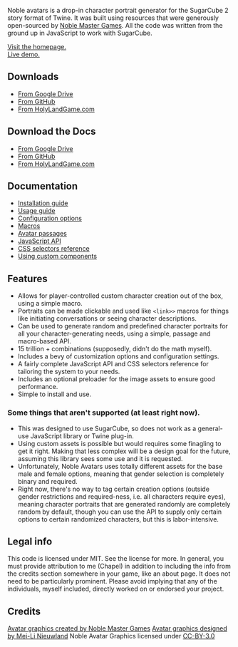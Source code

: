 Noble avatars is a drop-in character portrait generator for the SugarCube 2 story format of Twine. It was built using resources that were generously open-sourced by [Noble Master Games](http://www.noblemaster.com). All the code was written from the ground up in JavaScript to work with SugarCube. 

[Visit the homepage.](http://holylandgame.com/noble-avatar/)  
[Live demo.](http://holylandgame.com/noble-avatar/demo/)

## Downloads
* [From Google Drive](https://drive.google.com/open?id=1rCXShwoD3teElwwgheosZyYeUREfjtnB)
* [From GitHub](https://github.com/ChapelR/holy-land-demo/raw/master/noble-avatar/noble-avatars.zip)
* [From HolyLandGame.com](http://holylandgame.com/noble-avatar/noble-avatars.zip)

## Download the Docs
* [From Google Drive](https://drive.google.com/open?id=1U27wuSrZjXOr1-Jcu5clgqKEM2aYsddr)
* [From GitHub](https://github.com/ChapelR/holy-land-demo/raw/master/noble-avatar/noble-avatars.docs.zip)
* [From HolyLandGame.com](http://holylandgame.com/noble-avatar/noble-avatars.docs.zip)

## Documentation
* [Installation guide](docs/2-Installation.md)
* [Usage guide](docs/3-Usage.md)
* [Configuration options](docs/4-Config.md)
* [Macros](docs/5-Macros.md)
* [Avatar passages](docs/6-Avatar-Passages.md)
* [JavaScript API](docs/7-JavaScript-API.md)
* [CSS selectors reference](docs/8-CSS-Reference.md)
* [Using custom components](docs/9-Customization.md)

## Features
* Allows for player-controlled custom character creation out of the box, using a simple macro. 
* Portraits can be made clickable and used like `<link>>` macros for things like initiating conversations or seeing character descriptions. 
* Can be used to generate random and predefined character portraits for all your character-generating needs, using a simple, passage and macro-based API. 
* 15 trillion + combinations (supposedly, didn't do the math myself). 
* Includes a bevy of customization options and configuration settings. 
* A fairly complete JavaScript API and CSS selectors reference for tailoring the system to your needs. 
* Includes an optional preloader for the image assets to ensure good performance. 
* Simple to install and use. 

### Some things that aren't supported (at least right now).
* This was designed to use SugarCube, so does not work as a general-use JavaScript library or Twine plug-in. 
* Using custom assets is possible but would requires some finagling to get it right. Making that less complex will be a design goal for the future, assuming this library sees some use and it is requested. 
* Unfortunately, Noble Avatars uses totally different assets for the base male and female options, meaning that gender selection is completely binary and required. 
* Right now, there's no way to tag certain creation options (outside gender restrictions and required-ness, i.e. all characters require eyes), meaning character portraits that are generated randomly are completely random by default, though you can use the API to supply only certain options to certain randomized characters, but this is labor-intensive. 

## Legal info
This code is licensed under MIT.  See the license for more.  In general, you must provide attribution to me (Chapel) in addition to including the info from the credits section somewhere in your game, like an about page.  It does not need to be particularly prominent. Please avoid implying that any of the individuals, myself included, directly worked on or endorsed your project.

## Credits
[Avatar graphics created by Noble Master Games](http://www.noblemaster.com)
[Avatar graphics designed by Mei-Li Nieuwland](http://liea.deviantart.com)
Noble Avatar Graphics licensed under [CC-BY-3.0](https://creativecommons.org/licenses/by/3.0/legalcode)